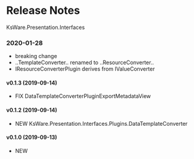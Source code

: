 # Release Notes
KsWare.Presentation.Interfaces

### 2020-01-28
- breaking change
- ..TemplateConverter.. renamed to ..ResourceConverter..
- IResourceConverterPlugin derives from IValueConverter


#### v0.1.3 (2019-09-14)
- FIX DataTemplateConverterPluginExportMetadataView

#### v0.1.2 (2019-09-14)
- NEW KsWare.Presentation.Interfaces.Plugins.DataTemplateConverter

#### v0.1.0 (2019-09-13)
- NEW